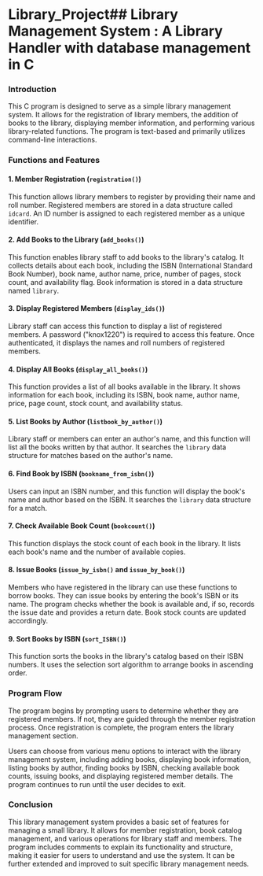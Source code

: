 # Library_Project## Library Management System : A Library Handler with database management in C

### Introduction
This C program is designed to serve as a simple library management system. It allows for the registration of library members, the addition of books to the library, displaying member information, and performing various library-related functions. The program is text-based and primarily utilizes command-line interactions.

### Functions and Features

#### 1. Member Registration (`registration()`)

This function allows library members to register by providing their name and roll number. Registered members are stored in a data structure called `idcard`. An ID number is assigned to each registered member as a unique identifier.

#### 2. Add Books to the Library (`add_books()`)

This function enables library staff to add books to the library's catalog. It collects details about each book, including the ISBN (International Standard Book Number), book name, author name, price, number of pages, stock count, and availability flag. Book information is stored in a data structure named `library`.

#### 3. Display Registered Members (`display_ids()`)

Library staff can access this function to display a list of registered members. A password ("knox1220") is required to access this feature. Once authenticated, it displays the names and roll numbers of registered members.

#### 4. Display All Books (`display_all_books()`)

This function provides a list of all books available in the library. It shows information for each book, including its ISBN, book name, author name, price, page count, stock count, and availability status.

#### 5. List Books by Author (`listbook_by_author()`)

Library staff or members can enter an author's name, and this function will list all the books written by that author. It searches the `library` data structure for matches based on the author's name.

#### 6. Find Book by ISBN (`bookname_from_isbn()`)

Users can input an ISBN number, and this function will display the book's name and author based on the ISBN. It searches the `library` data structure for a match.

#### 7. Check Available Book Count (`bookcount()`)

This function displays the stock count of each book in the library. It lists each book's name and the number of available copies.

#### 8. Issue Books (`issue_by_isbn()` and `issue_by_book()`)

Members who have registered in the library can use these functions to borrow books. They can issue books by entering the book's ISBN or its name. The program checks whether the book is available and, if so, records the issue date and provides a return date. Book stock counts are updated accordingly.

#### 9. Sort Books by ISBN (`sort_ISBN()`)

This function sorts the books in the library's catalog based on their ISBN numbers. It uses the selection sort algorithm to arrange books in ascending order.

### Program Flow

The program begins by prompting users to determine whether they are registered members. If not, they are guided through the member registration process. Once registration is complete, the program enters the library management section.

Users can choose from various menu options to interact with the library management system, including adding books, displaying book information, listing books by author, finding books by ISBN, checking available book counts, issuing books, and displaying registered member details. The program continues to run until the user decides to exit.

### Conclusion

This library management system provides a basic set of features for managing a small library. It allows for member registration, book catalog management, and various operations for library staff and members. The program includes comments to explain its functionality and structure, making it easier for users to understand and use the system. It can be further extended and improved to suit specific library management needs.
